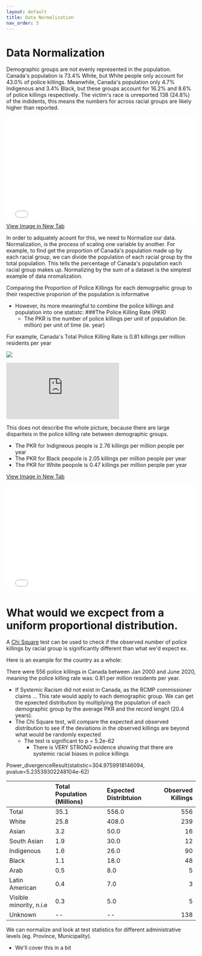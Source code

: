 ```yaml
---
layout: default
title: Data Normalization
nav_order: 3
---
```

# Data Normalization

Demographic groups are not evenly represented in the population.  Canada's population is 73.4% White, but White people only account for 43.0% of police killings.  Meanwhile, Canada's population only 4.7% Indigenous and 3.4% Black, but these groups account for 16.2% and 8.6% of police killings respectively.  The victim's race is unreported 138 (24.8%) of the indidents, this means the numbers for across racial groups are likely higher than reported.

<div style="overflow: hidden;
  padding-top: 56.25%;
  position: relative">
  <iframe src="CA_Race_Proportional.png" title="Processes" scrolling="no" frameborder="0"
    style="border: 0;
   height: 100%;
   left: 0;
   position: absolute;
   top: 0;
   width: 100%;">
   <p>Your browser does not support iframes.</p>
 </iframe>
</div>
<a href="CA_Race_Proportional.png" target="_blank">View Image in New Tab</a>

In order to adquately acount for this, we need to Normalize our data.  Normalization, is the process of scaling one variable by another.  For example, to find get the proportion of Canada's population made up by each racial group, we can divide the population of each racial group by the total population.  This tells the percentage of Canada's population each racial group makes up.  Normalizing by the sum of a dataset is the simplest example of data nromalization.

Comparing the Proportion of Police Killings for each demogrpahic group to their respective proporion of the population is informative
* However, its more meaningful to combine the police killings and population into one statistc: ###The Police Killing Rate (PKR)
  * The PKR is the number of police killings per unit of population (ie. million) per unit of time (ie. year)

For example, Canada's Total Police Killing Rate is 0.81 killings per million residents per year

<img src="https://render.githubusercontent.com/render/math?math= PKR = (\frac{556 Police Killings}{35,151,728 ppl}) x (\frac{1,000,000 ppl}{19.5 yr}) = 0.81 killings per million ppl per yr">

![\Large PKR = (\frac{556 Police Killings}{35,151,728 ppl}) x (\frac{1,000,000 ppl}{19.5 yr}) = 0.81 killings per million ppl per yr](https://latex.codecogs.com/svg.latex?x%3D%5Cfrac%7B-b%5Cpm%5Csqrt%7Bb%5E2-4ac%7D%7D%7B2a%7D)

<!-- 
  This is how I wrote the equation in the .ipynb markdown cell.  It dosn't work here so I tried the img above
\begin{align}
\ PKR & = (\frac{556 Police Killings}{35,151,728 ppl}) x (\frac{1,000,000 ppl}{19.5 yr})$ \\
\end{2align} -->

This does not describe the whole picture, because there are large dispariteis in the police killing rate between demographic groups.
  * The PKR for Indigneous people is 2.76 killings per million people per year
  * The PKR for Black peopole is 2.05 killings per million people per year
  * The PKR for White peopole is 0.47 killings per million people per year

<a href="CA_Race_Normalized.png" target="_blank">View Image in New Tab</a>

<div style="overflow: hidden;
  padding-top: 56.25%;
  position: relative">
  <iframe src="CA_Race_Normalized.png" title="Processes" scrolling="no" frameborder="0"
    style="border: 0;
   height: 100%;
   left: 0;
   position: absolute;
   top: 0;
   width: 100%;">
   <p>Your browser does not support iframes.</p>
 </iframe>
</div>




# What would we excpect from a uniform proportional distribution.

A [Chi Square](https://www.youtube.com/watch?v=2QeDRsxSF9M) test can be used to check if the observed number of police killings by racial group is significantly different than what we'd expect
ex. 

Here is an example for the country as a whole:

There were 556 police killings in Canada between Jan 2000 and June 2020, meaning the police killing rate was: 0.81 per million residents per year.
  * If Systemic Racism did not exist in Canada, as the RCMP commissioner claims ... This rate would apply to each demographic group. We can get the epxected distribution by multiplying the population of each demographic group by the average PKR and the record lenght (20.4 years).
  * The Chi Square test, will compare the expected and observed distribution to see if the deviations in the observed killings are beyond what would be randomly expected 
    * The test is significant to p =  5.2e-62
      * There is VERY STRONG evidence showing that there are systemic racial biases in police killings


Power_divergenceResult(statistic=304.9759918146094, pvalue=5.23539302248104e-62)

|                         | Total Population (Millions)   | Expected Distribtuion   |   Observed Killings |
|:------------------------|:------------------------------|:------------------------|--------------------:|
| Total                   | 35.1                          | 556.0                   |                 556 |
| White                   | 25.8                          | 408.0                   |                 239 |
| Asian                   | 3.2                           | 50.0                    |                  16 |
| South Asian             | 1.9                           | 30.0                    |                  12 |
| Indigenous              | 1.6                           | 26.0                    |                  90 |
| Black                   | 1.1                           | 18.0                    |                  48 |
| Arab                    | 0.5                           | 8.0                     |                   5 |
| Latin American          | 0.4                           | 7.0                     |                   3 |
| Visible minority, n.i.e | 0.3                           | 5.0                     |                   5 |
| Unknown                 | --                            | --                      |                 138 |


We can normalize and look at test statistics for different administrative levels (eg. Province, Municipality).
  * We'll cover this in a bit
